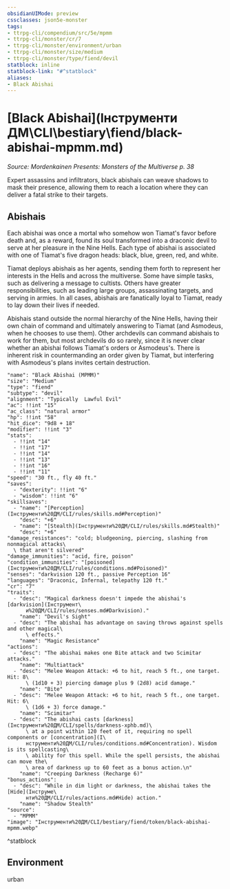```yaml
---
obsidianUIMode: preview
cssclasses: json5e-monster
tags:
- ttrpg-cli/compendium/src/5e/mpmm
- ttrpg-cli/monster/cr/7
- ttrpg-cli/monster/environment/urban
- ttrpg-cli/monster/size/medium
- ttrpg-cli/monster/type/fiend/devil
statblock: inline
statblock-link: "#^statblock"
aliases:
- Black Abishai
---
```

# [Black Abishai](Інструменти ДМ\CLI\bestiary\fiend/black-abishai-mpmm.md)
*Source: Mordenkainen Presents: Monsters of the Multiverse p. 38*  

Expert assassins and infiltrators, black abishais can weave shadows to mask their presence, allowing them to reach a location where they can deliver a fatal strike to their targets.

## Abishais

Each abishai was once a mortal who somehow won Tiamat's favor before death and, as a reward, found its soul transformed into a draconic devil to serve at her pleasure in the Nine Hells. Each type of abishai is associated with one of Tiamat's five dragon heads: black, blue, green, red, and white.

Tiamat deploys abishais as her agents, sending them forth to represent her interests in the Hells and across the multiverse. Some have simple tasks, such as delivering a message to cultists. Others have greater responsibilities, such as leading large groups, assassinating targets, and serving in armies. In all cases, abishais are fanatically loyal to Tiamat, ready to lay down their lives if needed.

Abishais stand outside the normal hierarchy of the Nine Hells, having their own chain of command and ultimately answering to Tiamat (and Asmodeus, when he chooses to use them). Other archdevils can command abishais to work for them, but most archdevils do so rarely, since it is never clear whether an abishai follows Tiamat's orders or Asmodeus's. There is inherent risk in countermanding an order given by Tiamat, but interfering with Asmodeus's plans invites certain destruction.

```statblock
"name": "Black Abishai (MPMM)"
"size": "Medium"
"type": "fiend"
"subtype": "devil"
"alignment": "Typically  Lawful Evil"
"ac": !!int "15"
"ac_class": "natural armor"
"hp": !!int "58"
"hit_dice": "9d8 + 18"
"modifier": !!int "3"
"stats":
  - !!int "14"
  - !!int "17"
  - !!int "14"
  - !!int "13"
  - !!int "16"
  - !!int "11"
"speed": "30 ft., fly 40 ft."
"saves":
  - "dexterity": !!int "6"
  - "wisdom": !!int "6"
"skillsaves":
  - "name": "[Perception](Інструменти%20ДМ/CLI/rules/skills.md#Perception)"
    "desc": "+6"
  - "name": "[Stealth](Інструменти%20ДМ/CLI/rules/skills.md#Stealth)"
    "desc": "+6"
"damage_resistances": "cold; bludgeoning, piercing, slashing from nonmagical attacks\
  \ that aren't silvered"
"damage_immunities": "acid, fire, poison"
"condition_immunities": "[poisoned](Інструменти%20ДМ/CLI/rules/conditions.md#Poisoned)"
"senses": "darkvision 120 ft., passive Perception 16"
"languages": "Draconic, Infernal, telepathy 120 ft."
"cr": "7"
"traits":
  - "desc": "Magical darkness doesn't impede the abishai's [darkvision](Інструмент\
      и%20ДМ/CLI/rules/senses.md#Darkvision)."
    "name": "Devil's Sight"
  - "desc": "The abishai has advantage on saving throws against spells and other magical\
      \ effects."
    "name": "Magic Resistance"
"actions":
  - "desc": "The abishai makes one Bite attack and two Scimitar attacks."
    "name": "Multiattack"
  - "desc": "Melee Weapon Attack: +6 to hit, reach 5 ft., one target. Hit: 8\
      \ (1d10 + 3) piercing damage plus 9 (2d8) acid damage."
    "name": "Bite"
  - "desc": "Melee Weapon Attack: +6 to hit, reach 5 ft., one target. Hit: 6\
      \ (1d6 + 3) force damage."
    "name": "Scimitar"
  - "desc": "The abishai casts [darkness](Інструменти%20ДМ/CLI/spells/darkness-xphb.md)\
      \ at a point within 120 feet of it, requiring no spell components or [concentration](І\
      нструменти%20ДМ/CLI/rules/conditions.md#Concentration). Wisdom is its spellcasting\
      \ ability for this spell. While the spell persists, the abishai can move the\
      \ area of darkness up to 60 feet as a bonus action.\n"
    "name": "Creeping Darkness (Recharge 6)"
"bonus_actions":
  - "desc": "While in dim light or darkness, the abishai takes the [Hide](Інструме\
      нти%20ДМ/CLI/rules/actions.md#Hide) action."
    "name": "Shadow Stealth"
"source":
  - "MPMM"
"image": "Інструменти%20ДМ/CLI/bestiary/fiend/token/black-abishai-mpmm.webp"
```
^statblock

## Environment

urban